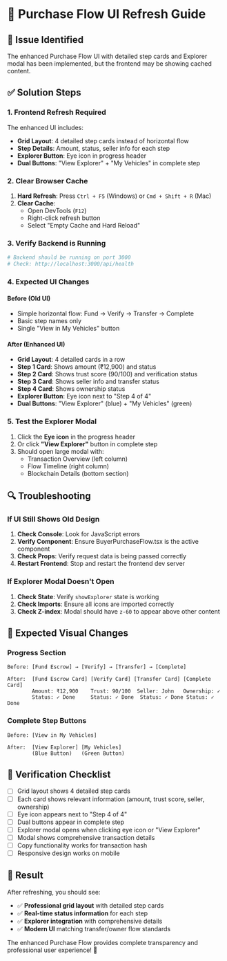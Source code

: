 # 🔧 Purchase Flow UI Refresh Guide

## 🎯 Issue Identified

The enhanced Purchase Flow UI with detailed step cards and Explorer modal has been implemented, but the frontend may be showing cached content.

## ✅ Solution Steps

### **1. Frontend Refresh Required**
The enhanced UI includes:
- **Grid Layout**: 4 detailed step cards instead of horizontal flow
- **Step Details**: Amount, status, seller info for each step
- **Explorer Button**: Eye icon in progress header
- **Dual Buttons**: "View Explorer" + "My Vehicles" in complete step

### **2. Clear Browser Cache**
1. **Hard Refresh**: Press `Ctrl + F5` (Windows) or `Cmd + Shift + R` (Mac)
2. **Clear Cache**: 
   - Open DevTools (`F12`)
   - Right-click refresh button
   - Select "Empty Cache and Hard Reload"

### **3. Verify Backend is Running**
```bash
# Backend should be running on port 3000
# Check: http://localhost:3000/api/health
```

### **4. Expected UI Changes**

#### **Before (Old UI)**
- Simple horizontal flow: Fund → Verify → Transfer → Complete
- Basic step names only
- Single "View in My Vehicles" button

#### **After (Enhanced UI)**
- **Grid Layout**: 4 detailed cards in a row
- **Step 1 Card**: Shows amount (₹12,900) and status
- **Step 2 Card**: Shows trust score (90/100) and verification status
- **Step 3 Card**: Shows seller info and transfer status
- **Step 4 Card**: Shows ownership status
- **Explorer Button**: Eye icon next to "Step 4 of 4"
- **Dual Buttons**: "View Explorer" (blue) + "My Vehicles" (green)

### **5. Test the Explorer Modal**
1. Click the **Eye icon** in the progress header
2. Or click **"View Explorer"** button in complete step
3. Should open large modal with:
   - Transaction Overview (left column)
   - Flow Timeline (right column)
   - Blockchain Details (bottom section)

## 🔍 Troubleshooting

### **If UI Still Shows Old Design**
1. **Check Console**: Look for JavaScript errors
2. **Verify Component**: Ensure BuyerPurchaseFlow.tsx is the active component
3. **Check Props**: Verify request data is being passed correctly
4. **Restart Frontend**: Stop and restart the frontend dev server

### **If Explorer Modal Doesn't Open**
1. **Check State**: Verify `showExplorer` state is working
2. **Check Imports**: Ensure all icons are imported correctly
3. **Check Z-index**: Modal should have `z-60` to appear above other content

## 📱 Expected Visual Changes

### **Progress Section**
```
Before: [Fund Escrow] → [Verify] → [Transfer] → [Complete]

After:  [Fund Escrow Card] [Verify Card] [Transfer Card] [Complete Card]
        Amount: ₹12,900    Trust: 90/100  Seller: John   Ownership: ✓
        Status: ✓ Done     Status: ✓ Done  Status: ✓ Done Status: ✓ Done
```

### **Complete Step Buttons**
```
Before: [View in My Vehicles]

After:  [View Explorer] [My Vehicles]
        (Blue Button)   (Green Button)
```

## 🚀 Verification Checklist

- [ ] Grid layout shows 4 detailed step cards
- [ ] Each card shows relevant information (amount, trust score, seller, ownership)
- [ ] Eye icon appears next to "Step 4 of 4"
- [ ] Dual buttons appear in complete step
- [ ] Explorer modal opens when clicking eye icon or "View Explorer"
- [ ] Modal shows comprehensive transaction details
- [ ] Copy functionality works for transaction hash
- [ ] Responsive design works on mobile

## 🎉 Result

After refreshing, you should see:
- ✅ **Professional grid layout** with detailed step cards
- ✅ **Real-time status information** for each step
- ✅ **Explorer integration** with comprehensive details
- ✅ **Modern UI** matching transfer/owner flow standards

The enhanced Purchase Flow provides complete transparency and professional user experience! 🚀

